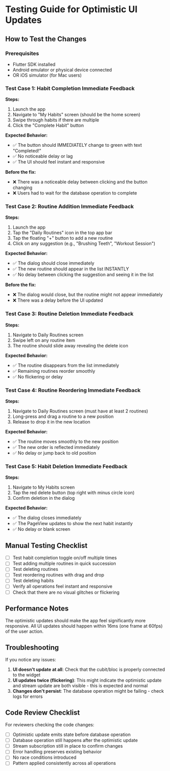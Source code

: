 # Testing Guide for Optimistic UI Updates

## How to Test the Changes

### Prerequisites
- Flutter SDK installed
- Android emulator or physical device connected
- OR iOS simulator (for Mac users)

### Test Case 1: Habit Completion Immediate Feedback

**Steps:**
1. Launch the app
2. Navigate to "My Habits" screen (should be the home screen)
3. Swipe through habits if there are multiple
4. Click the "Complete Habit" button

**Expected Behavior:**
- ✅ The button should IMMEDIATELY change to green with text "Completed!"
- ✅ No noticeable delay or lag
- ✅ The UI should feel instant and responsive

**Before the fix:**
- ❌ There was a noticeable delay between clicking and the button changing
- ❌ Users had to wait for the database operation to complete

### Test Case 2: Routine Addition Immediate Feedback

**Steps:**
1. Launch the app
2. Tap the "Daily Routines" icon in the top app bar
3. Tap the floating "+" button to add a new routine
4. Click on any suggestion (e.g., "Brushing Teeth", "Workout Session")

**Expected Behavior:**
- ✅ The dialog should close immediately
- ✅ The new routine should appear in the list INSTANTLY
- ✅ No delay between clicking the suggestion and seeing it in the list

**Before the fix:**
- ❌ The dialog would close, but the routine might not appear immediately
- ❌ There was a delay before the UI updated

### Test Case 3: Routine Deletion Immediate Feedback

**Steps:**
1. Navigate to Daily Routines screen
2. Swipe left on any routine item
3. The routine should slide away revealing the delete icon

**Expected Behavior:**
- ✅ The routine disappears from the list immediately
- ✅ Remaining routines reorder smoothly
- ✅ No flickering or delay

### Test Case 4: Routine Reordering Immediate Feedback

**Steps:**
1. Navigate to Daily Routines screen (must have at least 2 routines)
2. Long-press and drag a routine to a new position
3. Release to drop it in the new location

**Expected Behavior:**
- ✅ The routine moves smoothly to the new position
- ✅ The new order is reflected immediately
- ✅ No delay or jump back to old position

### Test Case 5: Habit Deletion Immediate Feedback

**Steps:**
1. Navigate to My Habits screen
2. Tap the red delete button (top right with minus circle icon)
3. Confirm deletion in the dialog

**Expected Behavior:**
- ✅ The dialog closes immediately
- ✅ The PageView updates to show the next habit instantly
- ✅ No delay or blank screen

## Manual Testing Checklist

- [ ] Test habit completion toggle on/off multiple times
- [ ] Test adding multiple routines in quick succession
- [ ] Test deleting routines
- [ ] Test reordering routines with drag and drop
- [ ] Test deleting habits
- [ ] Verify all operations feel instant and responsive
- [ ] Check that there are no visual glitches or flickering

## Performance Notes

The optimistic updates should make the app feel significantly more responsive. All UI updates should happen within 16ms (one frame at 60fps) of the user action.

## Troubleshooting

If you notice any issues:

1. **UI doesn't update at all**: Check that the cubit/bloc is properly connected to the widget
2. **UI updates twice (flickering)**: This might indicate the optimistic update and stream update are both visible - this is expected and normal
3. **Changes don't persist**: The database operation might be failing - check logs for errors

## Code Review Checklist

For reviewers checking the code changes:

- [ ] Optimistic update emits state before database operation
- [ ] Database operation still happens after the optimistic update
- [ ] Stream subscription still in place to confirm changes
- [ ] Error handling preserves existing behavior
- [ ] No race conditions introduced
- [ ] Pattern applied consistently across all operations

